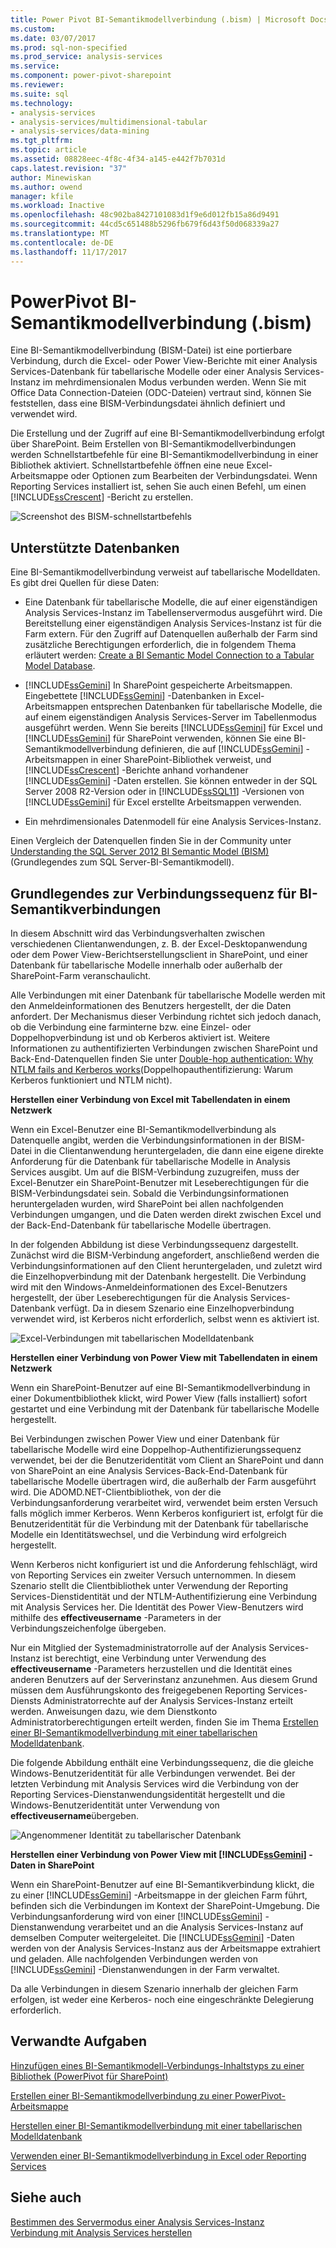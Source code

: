 ```yaml
---
title: Power Pivot BI-Semantikmodellverbindung (.bism) | Microsoft Docs
ms.custom: 
ms.date: 03/07/2017
ms.prod: sql-non-specified
ms.prod_service: analysis-services
ms.service: 
ms.component: power-pivot-sharepoint
ms.reviewer: 
ms.suite: sql
ms.technology:
- analysis-services
- analysis-services/multidimensional-tabular
- analysis-services/data-mining
ms.tgt_pltfrm: 
ms.topic: article
ms.assetid: 08828eec-4f8c-4f34-a145-e442f7b7031d
caps.latest.revision: "37"
author: Minewiskan
ms.author: owend
manager: kfile
ms.workload: Inactive
ms.openlocfilehash: 48c902ba8427101083d1f9e6d012fb15a86d9491
ms.sourcegitcommit: 44cd5c651488b5296fb679f6d43f50d068339a27
ms.translationtype: MT
ms.contentlocale: de-DE
ms.lasthandoff: 11/17/2017
---
```

# <a name="power-pivot-bi-semantic-model-connection-bism"></a>PowerPivot BI-Semantikmodellverbindung (.bism)
  Eine BI-Semantikmodellverbindung (BISM-Datei) ist eine portierbare Verbindung, durch die Excel- oder Power View-Berichte mit einer Analysis Services-Datenbank für tabellarische Modelle oder einer Analysis Services-Instanz im mehrdimensionalen Modus verbunden werden. Wenn Sie mit Office Data Connection-Dateien (ODC-Dateien) vertraut sind, können Sie feststellen, dass eine BISM-Verbindungsdatei ähnlich definiert und verwendet wird.  
  
 Die Erstellung und der Zugriff auf eine BI-Semantikmodellverbindung erfolgt über SharePoint. Beim Erstellen von BI-Semantikmodellverbindungen werden Schnellstartbefehle für eine BI-Semantikmodellverbindung in einer Bibliothek aktiviert. Schnellstartbefehle öffnen eine neue Excel-Arbeitsmappe oder Optionen zum Bearbeiten der Verbindungsdatei. Wenn Reporting Services installiert ist, sehen Sie auch einen Befehl, um einen [!INCLUDE[ssCrescent](../../includes/sscrescent-md.md)] -Bericht zu erstellen.  
  
 ![Screenshot des BISM-schnellstartbefehls](../../analysis-services/power-pivot-sharepoint/media/ssas-bism-quicklaunch.gif "Screenshot des BISM-schnellstartbefehls")  
  
##  <a name="bkmk_prereq"></a> Unterstützte Datenbanken  
 Eine BI-Semantikmodellverbindung verweist auf tabellarische Modelldaten. Es gibt drei Quellen für diese Daten:  
  
-   Eine Datenbank für tabellarische Modelle, die auf einer eigenständigen Analysis Services-Instanz im Tabellenservermodus ausgeführt wird. Die Bereitstellung einer eigenständigen Analysis Services-Instanz ist für die Farm extern. Für den Zugriff auf Datenquellen außerhalb der Farm sind zusätzliche Berechtigungen erforderlich, die in folgendem Thema erläutert werden: [Create a BI Semantic Model Connection to a Tabular Model Database](../../analysis-services/power-pivot-sharepoint/create-a-bi-semantic-model-connection-to-a-tabular-model-database.md).  
  
-   [!INCLUDE[ssGemini](../../includes/ssgemini-md.md)] In SharePoint gespeicherte Arbeitsmappen. Eingebettete [!INCLUDE[ssGemini](../../includes/ssgemini-md.md)] -Datenbanken in Excel-Arbeitsmappen entsprechen Datenbanken für tabellarische Modelle, die auf einem eigenständigen Analysis Services-Server im Tabellenmodus ausgeführt werden. Wenn Sie bereits [!INCLUDE[ssGemini](../../includes/ssgemini-md.md)] für Excel und [!INCLUDE[ssGemini](../../includes/ssgemini-md.md)] für SharePoint verwenden, können Sie eine BI-Semantikmodellverbindung definieren, die auf [!INCLUDE[ssGemini](../../includes/ssgemini-md.md)] -Arbeitsmappen in einer SharePoint-Bibliothek verweist, und [!INCLUDE[ssCrescent](../../includes/sscrescent-md.md)] -Berichte anhand vorhandener [!INCLUDE[ssGemini](../../includes/ssgemini-md.md)] -Daten erstellen.  Sie können entweder in der SQL Server 2008 R2-Version oder in [!INCLUDE[ssSQL11](../../includes/sssql11-md.md)] -Versionen von [!INCLUDE[ssGemini](../../includes/ssgemini-md.md)] für Excel erstellte Arbeitsmappen verwenden.  
  
-   Ein mehrdimensionales Datenmodell für eine Analysis Services-Instanz.  
  
 Einen Vergleich der Datenquellen finden Sie in der Community unter [Understanding the SQL Server 2012 BI Semantic Model (BISM)](http://www.mssqltips.com/sqlservertip/2818/understanding-the-sql-server-2012-bi-semantic-model-bism/)(Grundlegendes zum SQL Server-BI-Semantikmodell).  
  
## <a name="understanding-the-connection-sequence-for-bi-semantic-connections"></a>Grundlegendes zur Verbindungssequenz für BI-Semantikverbindungen  
 In diesem Abschnitt wird das Verbindungsverhalten zwischen verschiedenen Clientanwendungen, z. B. der Excel-Desktopanwendung oder dem Power View-Berichtserstellungsclient in SharePoint, und einer Datenbank für tabellarische Modelle innerhalb oder außerhalb der SharePoint-Farm veranschaulicht.  
  
 Alle Verbindungen mit einer Datenbank für tabellarische Modelle werden mit den Anmeldeinformationen des Benutzers hergestellt, der die Daten anfordert. Der Mechanismus dieser Verbindung richtet sich jedoch danach, ob die Verbindung eine farminterne bzw. eine Einzel- oder Doppelhopverbindung ist und ob Kerberos aktiviert ist. Weitere Informationen zu authentifizierten Verbindungen zwischen SharePoint und Back-End-Datenquellen finden Sie unter [Double-hop authentication: Why NTLM fails and Kerberos works](http://go.microsoft.com/fwlink/?LinkId=237137)(Doppelhopauthentifizierung: Warum Kerberos funktioniert und NTLM nicht).  
  
 **Herstellen einer Verbindung von Excel mit Tabellendaten in einem Netzwerk**  
  
 Wenn ein Excel-Benutzer eine BI-Semantikmodellverbindung als Datenquelle angibt, werden die Verbindungsinformationen in der BISM-Datei in die Clientanwendung heruntergeladen, die dann eine eigene direkte Anforderung für die Datenbank für tabellarische Modelle in Analysis Services ausgibt. Um auf die BISM-Verbindung zuzugreifen, muss der Excel-Benutzer ein SharePoint-Benutzer mit Leseberechtigungen für die BISM-Verbindungsdatei sein. Sobald die Verbindungsinformationen heruntergeladen wurden, wird SharePoint bei allen nachfolgenden Verbindungen umgangen, und die Daten werden direkt zwischen Excel und der Back-End-Datenbank für tabellarische Modelle übertragen.  
  
 In der folgenden Abbildung ist diese Verbindungssequenz dargestellt. Zunächst wird die BISM-Verbindung angefordert, anschließend werden die Verbindungsinformationen auf den Client heruntergeladen, und zuletzt wird die Einzelhopverbindung mit der Datenbank hergestellt. Die Verbindung wird mit den Windows-Anmeldeinformationen des Excel-Benutzers hergestellt, der über Leseberechtigungen für die Analysis Services-Datenbank verfügt. Da in diesem Szenario eine Einzelhopverbindung verwendet wird, ist Kerberos nicht erforderlich, selbst wenn es aktiviert ist.  
  
 ![Excel-Verbindungen mit tabellarischen Modelldatenbank](../../analysis-services/power-pivot-sharepoint/media/ssas-powerpivotbismconnection-1.gif "Excel-Verbindungen mit tabellarischen Modelldatenbank")  
  
 **Herstellen einer Verbindung von Power View mit Tabellendaten in einem Netzwerk**  
  
 Wenn ein SharePoint-Benutzer auf eine BI-Semantikmodellverbindung in einer Dokumentbibliothek klickt, wird Power View (falls installiert) sofort gestartet und eine Verbindung mit der Datenbank für tabellarische Modelle hergestellt.  
  
 Bei Verbindungen zwischen Power View und einer Datenbank für tabellarische Modelle wird eine Doppelhop-Authentifizierungssequenz verwendet, bei der die Benutzeridentität vom Client an SharePoint und dann von SharePoint an eine Analysis Services-Back-End-Datenbank für tabellarische Modelle übertragen wird, die außerhalb der Farm ausgeführt wird. Die ADOMD.NET-Clientbibliothek, von der die Verbindungsanforderung verarbeitet wird, verwendet beim ersten Versuch falls möglich immer Kerberos. Wenn Kerberos konfiguriert ist, erfolgt für die Benutzeridentität für die Verbindung mit der Datenbank für tabellarische Modelle ein Identitätswechsel, und die Verbindung wird erfolgreich hergestellt.  
  
 Wenn Kerberos nicht konfiguriert ist und die Anforderung fehlschlägt, wird von Reporting Services ein zweiter Versuch unternommen. In diesem Szenario stellt die Clientbibliothek unter Verwendung der Reporting Services-Dienstidentität und der NTLM-Authentifizierung eine Verbindung mit Analysis Services her. Die Identität des Power View-Benutzers wird mithilfe des **effectiveusername** -Parameters in der Verbindungszeichenfolge übergeben.  
  
 Nur ein Mitglied der Systemadministratorrolle auf der Analysis Services-Instanz ist berechtigt, eine Verbindung unter Verwendung des **effectiveusername** -Parameters herzustellen und die Identität eines anderen Benutzers auf der Serverinstanz anzunehmen. Aus diesem Grund müssen dem Ausführungskonto des freigegebenen Reporting Services-Diensts Administratorrechte auf der Analysis Services-Instanz erteilt werden.  Anweisungen dazu, wie dem Dienstkonto Administratorberechtigungen erteilt werden, finden Sie im Thema [Erstellen einer BI-Semantikmodellverbindung mit einer tabellarischen Modelldatenbank](../../analysis-services/power-pivot-sharepoint/create-a-bi-semantic-model-connection-to-a-tabular-model-database.md).  
  
 Die folgende Abbildung enthält eine Verbindungssequenz, die die gleiche Windows-Benutzeridentität für alle Verbindungen verwendet. Bei der letzten Verbindung mit Analysis Services wird die Verbindung von der Reporting Services-Dienstanwendungsidentität hergestellt und die Windows-Benutzeridentität unter Verwendung von **effectiveusername**übergeben.  
  
 ![Angenommener Identität zu tabellarischer Datenbank](../../analysis-services/power-pivot-sharepoint/media/ssas-powerpivotbismconnection-2.gif "angenommener Identität zu tabellarischer Datenbank")  
  
 **Herstellen einer Verbindung von Power View mit [!INCLUDE[ssGemini](../../includes/ssgemini-md.md)] -Daten in SharePoint**  
  
 Wenn ein SharePoint-Benutzer auf eine BI-Semantikverbindung klickt, die zu einer [!INCLUDE[ssGemini](../../includes/ssgemini-md.md)] -Arbeitsmappe in der gleichen Farm führt, befinden sich die Verbindungen im Kontext der SharePoint-Umgebung. Die Verbindungsanforderung wird von einer [!INCLUDE[ssGemini](../../includes/ssgemini-md.md)] -Dienstanwendung verarbeitet und an die Analysis Services-Instanz auf demselben Computer weitergeleitet. Die [!INCLUDE[ssGemini](../../includes/ssgemini-md.md)] -Daten werden von der Analysis Services-Instanz aus der Arbeitsmappe extrahiert und geladen. Alle nachfolgenden Verbindungen werden von [!INCLUDE[ssGemini](../../includes/ssgemini-md.md)] -Dienstanwendungen in der Farm verwaltet.  
  
 Da alle Verbindungen in diesem Szenario innerhalb der gleichen Farm erfolgen, ist weder eine Kerberos- noch eine eingeschränkte Delegierung erforderlich.  
  
##  <a name="bkmk_rel"></a> Verwandte Aufgaben  
 [Hinzufügen eines BI-Semantikmodell-Verbindungs-Inhaltstyps zu einer Bibliothek &#40;PowerPivot für SharePoint&#41;](../../analysis-services/power-pivot-sharepoint/add-bi-semantic-model-connection-content-type-to-library.md)  
  
 [Erstellen einer BI-Semantikmodellverbindung zu einer PowerPivot-Arbeitsmappe](../../analysis-services/power-pivot-sharepoint/create-a-bi-semantic-model-connection-to-a-power-pivot-workbook.md)  
  
 [Herstellen einer BI-Semantikmodellverbindung mit einer tabellarischen Modelldatenbank](../../analysis-services/power-pivot-sharepoint/create-a-bi-semantic-model-connection-to-a-tabular-model-database.md)  
  
 [Verwenden einer BI-Semantikmodellverbindung in Excel oder Reporting Services](../../analysis-services/power-pivot-sharepoint/use-a-bi-semantic-model-connection-in-excel-or-reporting-services.md)  
  
## <a name="see-also"></a>Siehe auch  
 [Bestimmen des Servermodus einer Analysis Services-Instanz](../../analysis-services/instances/determine-the-server-mode-of-an-analysis-services-instance.md)   
 [Verbindung mit Analysis Services herstellen](../../analysis-services/instances/connect-to-analysis-services.md)  
  
  
